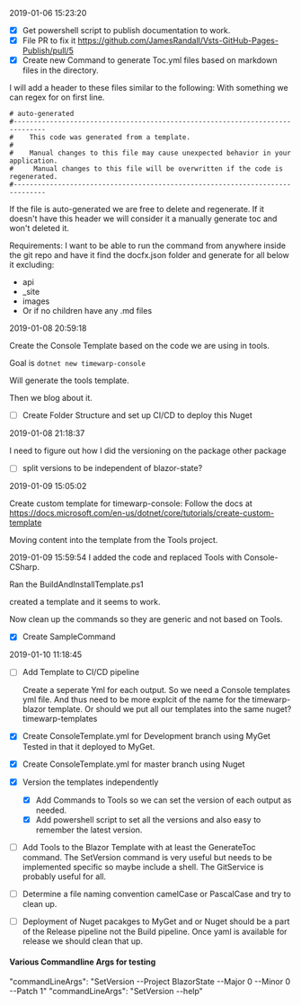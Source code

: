 2019-01-06 15:23:20

- [x] Get powershell script to publish documentation to work.
- [x] File PR to fix it https://github.com/JamesRandall/Vsts-GitHub-Pages-Publish/pull/5
- [x] Create new Command to generate Toc.yml files based on markdown files in the directory.

I will add a header to these files similar to the following:  With something we can regex for on first line.
```
# auto-generated
#------------------------------------------------------------------------------
#    This code was generated from a template.
#
#    Manual changes to this file may cause unexpected behavior in your application.
#     Manual changes to this file will be overwritten if the code is regenerated.
#------------------------------------------------------------------------------
```

If the file is auto-generated we are free to delete and regenerate.  If it doesn't have this header we will consider it a manually generate toc and won't deleted it.

Requirements: I want to be able to run the command from anywhere inside the git repo and have it find the docfx.json folder and generate for all below it excluding:
* api
* _site
* images
* Or if no children have any .md files



2019-01-08 20:59:18 

Create the Console Template based on the code we are using in tools.

Goal is `dotnet new timewarp-console`

Will generate the tools template.

Then we blog about it.

- [ ] Create Folder Structure and set up CI/CD to deploy this Nuget

2019-01-08 21:18:37 

  I need to figure out how I did the versioning on the package other package

- [ ] split versions to be independent of blazor-state?

2019-01-09 15:05:02

Create custom template for timewarp-console:
Follow the docs at https://docs.microsoft.com/en-us/dotnet/core/tutorials/create-custom-template

Moving content into the template from the Tools project. 

2019-01-09 15:59:54
I added the code and replaced Tools with Console-CSharp.

Ran the BuildAndInstallTemplate.ps1

created a template and it seems to work.

Now clean up the commands so they are generic and not based on Tools.

- [x] Create SampleCommand


2019-01-10 11:18:45

- [ ] Add Template to CI/CD pipeline
    
    Create a seperate Yml for each output.
    So we need a Console templates yml file.
    And thus need to be more explcit of the name for the timewarp-blazor template.
    Or should we put all our templates into the same nuget? timewarp-templates

- [x] Create ConsoleTemplate.yml for Development branch using MyGet
    Tested in that it deployed to MyGet.
- [x] Create ConsoleTemplate.yml for master branch using Nuget
    
- [x] Version the templates independently
  - [x] Add Commands to Tools so we can set the version of each output as needed.
  - [x] Add powershell script to set all the versions and also easy to remember the latest version.

- [ ] Add Tools to the Blazor Template with at least the GenerateToc command.
    The SetVersion command is very useful but needs to be implemented specific so maybe include a shell.
    The GitService is probably useful for all.


- [ ] Determine a file naming convention camelCase or PascalCase and try to clean up.
- [ ] Deployment of Nuget pacakges to MyGet and or Nuget should be a part of the 
    Release pipeline not the Build pipeline.  Once yaml is available for release we should clean that up.

#### Various Commandline Args for testing
"commandLineArgs": "SetVersion --Project BlazorState --Major 0 --Minor 0 --Patch 1"
"commandLineArgs": "SetVersion --help"